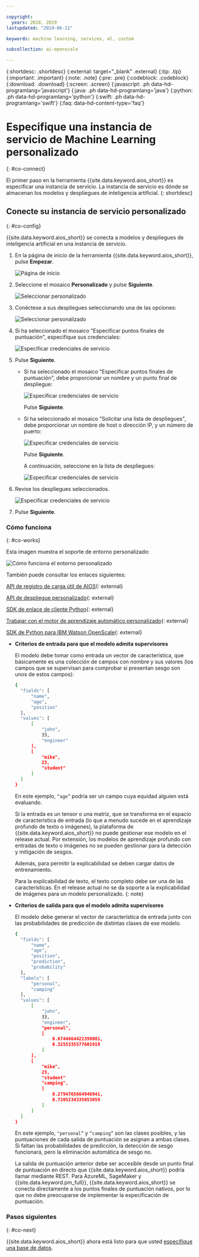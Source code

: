 ```yaml
---

copyright:
  years: 2018, 2019
lastupdated: "2019-06-11"

keywords: machine learning, services, ml, custom 

subcollection: ai-openscale

---
```


{:shortdesc: .shortdesc}
{:external: target="_blank" .external}
{:tip: .tip}
{:important: .important}
{:note: .note}
{:pre: .pre}
{:codeblock: .codeblock}
{:download: .download}
{:screen: .screen}
{:javascript: .ph data-hd-programlang='javascript'}
{:java: .ph data-hd-programlang='java'}
{:python: .ph data-hd-programlang='python'}
{:swift: .ph data-hd-programlang='swift'}
{:faq: data-hd-content-type='faq'}

# Especifique una instancia de servicio de Machine Learning personalizado
{: #co-connect}

El primer paso en la herramienta {{site.data.keyword.aios_short}} es especificar una instancia de servicio. La instancia de servicio es dónde se almacenan los modelos y despliegues de inteligencia artificial.
{: shortdesc}

## Conecte su instancia de servicio personalizado
{: #co-config}

{{site.data.keyword.aios_short}} se conecta a modelos y despliegues de inteligencia artificial en una instancia de servicio.

1.  En la página de inicio de la herramienta {{site.data.keyword.aios_short}}, pulse **Empezar**.

    ![Página de inicio](images/gs-config-start.png)

2.  Seleccione el mosaico **Personalizado** y pulse **Siguiente**.

    ![Seleccionar personalizado](images/connect-custom.png)

3.  Conéctese a sus despliegues seleccionando una de las opciones:

    ![Seleccionar personalizado](images/connect-custom-deploy.png)

4.  Si ha seleccionado el mosaico "Especificar puntos finales de puntuación", especifique sus credenciales:

    ![Especificar credenciales de servicio](images/connect-custom-cred.png)

5.  Pulse **Siguiente**.

    - Si ha seleccionado el mosaico "Especificar puntos finales de puntuación", debe proporcionar un nombre y un punto final de despliegue:

      ![Especificar credenciales de servicio](images/connect-custom-endpoint.png)

      Pulse **Siguiente**.

    - Si ha seleccionado el mosaico "Solicitar una lista de despliegues", debe proporcionar un nombre de host o dirección IP, y un número de puerto:

      ![Especificar credenciales de servicio](images/connect-custom-apiendpoint.png)

      Pulse **Siguiente**.

      A continuación, seleccione en la lista de despliegues:

      ![Especificar credenciales de servicio](images/connect-custom-apiendpoint2.png)

6.  Revise los despliegues seleccionados.

    ![Especificar credenciales de servicio](images/connect-custom-deploy2.png)

7.  Pulse **Siguiente**.

### Cómo funciona
{: #co-works}

Esta imagen muestra el soporte de entorno personalizado:

![Cómo funciona el entorno personalizado](images/custom-how-works.png)

También puede consultar los enlaces siguientes:

[API de registro de carga útil de AIOS](https://{DomainName}/apidocs/ai-openscale#publish-scoring-payload){: external}

[API de despliegue personalizado](https://aiopenscale-custom-deployement-spec.mybluemix.net/){: external}

[SDK de enlace de cliente Python](http://ai-openscale-python-client.mybluemix.net/#bindings){: external}

[Trabajar con el motor de aprendizaje automático personalizado](https://github.com/pmservice/ai-openscale-tutorials/blob/master/notebooks/AI%20OpenScale%20and%20Custom%20ML%20Engine.ipynb){: external}

[SDK de Python para IBM Watson OpenScale](https://pypi.org/project/ibm-ai-openscale/){: external}

- **Criterios de entrada para que el modelo admita supervisores**

  El modelo debe tomar como entrada un vector de característica, que básicamente es una colección de campos con nombre y sus valores (los campos que se supervisan para comprobar si presentan sesgo son unos de estos campos):

  ```bash
  {
    "fields": [
        "name",
        "age",
        "position"
    ],
    "values": [
        [
            "john",
            33,
            "engineer"
        ],
        [
            "mike",
            23,
            "student"
        ]
    ]
  }
  ```

  En este ejemplo, `“age”` podría ser un campo cuya equidad alguien está evaluando.

  Si la entrada es un tensor o una matriz, que se transforma en el espacio de característica de entrada (lo que a menudo sucede en el aprendizaje profundo de texto o imágenes), la plataforma de {{site.data.keyword.aios_short}} no puede gestionar ese modelo en el release actual. Por extensión, los modelos de aprendizaje profundo con entradas de texto o imágenes no se pueden gestionar para la detección y mitigación de sesgos.

  Además, para permitir la explicabilidad se deben cargar datos de entrenamiento.

  Para la explicabilidad de texto, el texto completo debe ser una de las características. En el release actual no se da soporte a la explicabilidad de imágenes para un modelo personalizado.
  {: note}

- **Criterios de salida para que el modelo admita supervisores**

  El modelo debe generar el vector de característica de entrada junto con las probabilidades de predicción de distintas clases de ese modelo.

  ```bash
  {
    "fields": [
        "name",
        "age",
        "position",
        "prediction",
        "probability"
    ],
    "labels": [
        "personal",
        "camping"
    ],
    "values": [
        [
            "john",
            33,
            "engineer",
            "personal",
            [
                0.6744664422398081,
                0.3255335577601919
            ]
        ],
        [
            "mike",
            23,
            "student"
            "camping",
            [
                0.2794765664946941,
                0.7205234335053059
            ]
        ]
    ]
  }
  ```

  En este ejemplo, `"personal”` y `“camping”` son las clases posibles, y las puntuaciones de cada salida de puntuación se asignan a ambas clases. Si faltan las probabilidades de predicción, la detección de sesgo funcionará, pero la eliminación automática de sesgo no.

  La salida de puntuación anterior debe ser accesible desde un punto final de puntuación en directo que {{site.data.keyword.aios_short}}
podría llamar mediante REST. Para AzureML, SageMaker y {{site.data.keyword.pm_full}}, {{site.data.keyword.aios_short}} se conecta
directamente a los puntos finales de puntuación nativos, por lo que no debe preocuparse de implementar la especificación de puntuación.

### Pasos siguientes
{: #co-next}

{{site.data.keyword.aios_short}} ahora está listo para que usted [especifique una base de datos](/docs/services/ai-openscale?topic=ai-openscale-connect-db).
